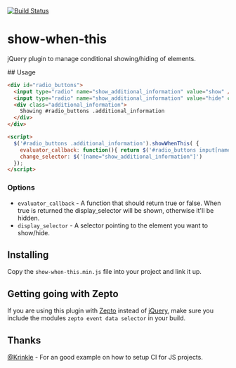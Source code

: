 [![Build Status](https://travis-ci.org/MikeRogers0/show-when-this.svg?branch=master)](https://travis-ci.org/MikeRogers0/show-when-this)
# show-when-this
jQuery plugin to manage conditional showing/hiding of elements.

## Usage

```html
<div id="radio_buttons">
  <input type="radio" name="show_additional_information" value="show" />
  <input type="radio" name="show_additional_information" value="hide" checked="checked" />
  <div class="additional_information">
    Showing #radio_buttons .additional_information
  </div>
</div>

<script>
  $('#radio_buttons .additional_information').showWhenThis( {
    evaluator_callback: function(){ return $('#radio_buttons input[name="show_additional_information"]:checked').val() == '1' },
    change_selector: $('[name="show_additional_information"]')
  });
</script>
```

### Options
* `evaluator_callback` - A function that should return true or false. When true is returned the display_selector will be shown, otherwise it'll be hidden.
* `display_selector` - A selector pointing to the element you want to show/hide.

## Installing

Copy the `show-when-this.min.js` file into your project and link it up.

## Getting going with Zepto

If you are using this plugin with [Zepto](http://zeptojs.com/) instead of [jQuery](http://jquery.com/), make sure you include the modules `zepto event data selector` in your build.

## Thanks

[@Krinkle](https://github.com/Krinkle/travis-ci-node-and-browser-qunit) - For an good example on how to setup CI for JS projects.
